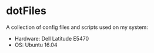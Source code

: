 dotFiles
========

A collection of config files and scripts used on my system:
+ Hardware: Dell Latitude E5470
+ OS: Ubuntu 16.04

